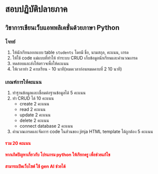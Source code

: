 # สอบปฏิบัติปลายภาค

## วิชาการเขียนเว็บแอพพลิเคชั่นด้วยภาษา Python

### โจทย์

1. ให้นักเรียนออกแบบ table `students` โดยมี ชื่อ, นามสกุล, คะแนน, เกรด
2. ให้ใช้ code แม่แบบที่ทำให้ ทำระบบ CRUD เก็บข้อมูลนักเรียนและคำนวณเกรด
3. ทดสอบและส่งให้ตรวจเพื่อให้คะแนน
4. ให้เวลาทำ 2 คาบเรียน - 10 นาที(หมดเวลาก่อนหมดคาบที่ 2 10 นาที) 

### เกณฑ์การให้คะแนน
1. ทำฐานข้อมูลและเชื่อมต่อฐานข้อมูลได้ 5 คะแนน
2. ทำ CRUD ได้ 10 คะแนน
   - create 2 คะแนน
   - read 2 คะแนน
   - update 2 คะแนน
   - delete 2 คะแนน
   - connect database 2 คะแนน
4. คำนวณเกรดและจัดการ code ในส่วนของ jinja HTML template ได้ถูกต้อง 5 คะแนน
####  <span style="color:red;"> รวม 20 คะแนน </span>

#### <span style="color:red;"> หากเกิดปัญหาเกี่ยวกับ โปรแกรม python ให้เรียกครู เพื่อช่วยแก้ไข </span>
#### <span style="color:red;"> สามารถเปิดเว็บไซต์ ใช้ gen AI ช่วยได้ </span>

